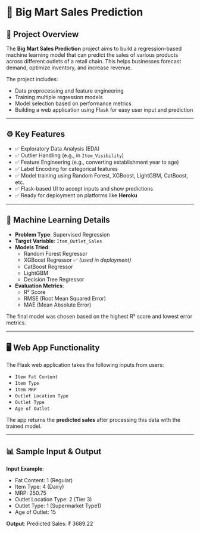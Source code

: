 


# 🛒 Big Mart Sales Prediction

## 📌 Project Overview

The **Big Mart Sales Prediction** project aims to build a regression-based machine learning model that can predict the sales of various products across different outlets of a retail chain. This helps businesses forecast demand, optimize inventory, and increase revenue.

The project includes:
- Data preprocessing and feature engineering
- Training multiple regression models
- Model selection based on performance metrics
- Building a web application using Flask for easy user input and prediction

---

## ⚙️ Key Features

- ✅ Exploratory Data Analysis (EDA)
- ✅ Outlier Handling (e.g., in `Item_Visibility`)
- ✅ Feature Engineering (e.g., converting establishment year to age)
- ✅ Label Encoding for categorical features
- ✅ Model training using Random Forest, XGBoost, LightGBM, CatBoost, etc.
- ✅ Flask-based UI to accept inputs and show predictions
- ✅ Ready for deployment on platforms like **Heroku**

---

## 🧠 Machine Learning Details

- **Problem Type**: Supervised Regression
- **Target Variable**: `Item_Outlet_Sales`
- **Models Tried**:
  - Random Forest Regressor
  - XGBoost Regressor ✅ *(used in deployment)*
  - CatBoost Regressor
  - LightGBM
  - Decision Tree Regressor
- **Evaluation Metrics**:
  - R² Score
  - RMSE (Root Mean Squared Error)
  - MAE (Mean Absolute Error)

The final model was chosen based on the highest R² score and lowest error metrics.

---

## 🖥 Web App Functionality

The Flask web application takes the following inputs from users:

- `Item Fat Content`
- `Item Type`
- `Item MRP`
- `Outlet Location Type`
- `Outlet Type`
- `Age of Outlet`

The app returns the **predicted sales** after processing this data with the trained model.

---

## 📊 Sample Input & Output

**Input Example**:
- Fat Content: 1 (Regular)
- Item Type: 4 (Dairy)
- MRP: 250.75
- Outlet Location Type: 2 (Tier 3)
- Outlet Type: 1 (Supermarket Type1)
- Age of Outlet: 15

**Output**:
Predicted Sales: ₹ 3689.22

